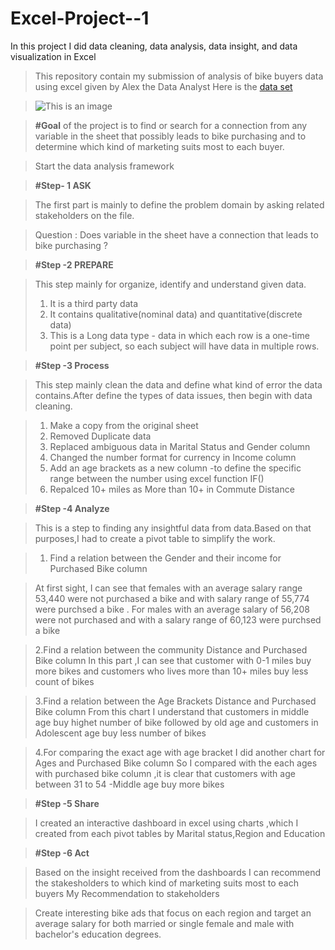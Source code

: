 # Excel-Project--1
In this project I did data cleaning, data analysis, data insight, and data visualization in Excel 
>This repository contain my submission of analysis of bike buyers data using excel given by Alex the Data Analyst 
>Here is the [data set](https://1drv.ms/x/s!Ah7nRitOulIzbLh-um1eEcECq78?e=41qgcZ)

>![This is an image](https://miro.medium.com/v2/resize:fit:720/0*8GqdW0YynQv_SaY1)

>**#Goal** of the project is to find or search for a connection from any variable in the sheet that possibly leads to bike purchasing and to determine which kind of marketing suits most to each buyer.

>Start the data analysis framework

>**#Step- 1 ASK**

>The first part is mainly to define the problem domain by asking related stakeholders on the file.
 
>Question : Does variable in the sheet have a connection that leads to bike purchasing ?

>**#Step -2 PREPARE**

>This step mainly for organize, identify and understand given data.
>1. It is a third party data 
>2. It contains qualitative(nominal data) and quantitative(discrete data)
>3. This is a Long data type - data in which each row is a one-time point per subject, so each subject will have data in multiple rows.

>**#Step -3 Process**

>This step mainly clean the data and define what kind of error the data contains.After define the types of data issues, then begin with data cleaning.

>1. Make a copy from the original sheet
>2. Removed Duplicate data
>3. Replaced ambiguous data in Marital Status and Gender column 
>4. Changed the number format for currency in Income column 
>5. Add an age brackets as a new column -to define the specific range between the number using excel function IF()
>6. Repalced 10+ miles as More than 10+ in Commute Distance

>**#Step -4 Analyze**

 >This is a step to finding any insightful data from data.Based on that purposes,I had to create a pivot table to simplify the work.

 >1. Find a relation between the Gender and their income for Purchased Bike column 

 >At first sight, I can see that females with an average salary range 53,440 were not purchased a bike and with salary range of 55,774 were purchsed a bike  .
 >For males with an average salary of 56,208 were not purchased and with a salary range of 60,123 were purchsed a bike 

 > 2.Find a relation between the community Distance and Purchased Bike column 
 In this part ,I can see that customer with 0-1 miles buy more bikes and customers who lives more than 10+ miles buy less count of bikes

> 3.Find a relation between the Age Brackets Distance and Purchased Bike column 
 From this chart I understand that customers in middle age buy highet number of bike followed by old age and customers in Adolescent age buy less number of bikes

> 4.For comparing the exact age with age bracket I did another chart for Ages and  Purchased Bike column 
So I compared with the each ages with purchased bike column ,it is clear that customers with age between 31 to 54 -Middle age buy more bikes 

>**#Step -5 Share**

>I created an interactive dashboard in excel using charts ,which I created from each pivot tables by Marital status,Region and Education 

>**#Step -6 Act**

>Based on the insight received from the dashboards I can recommend the stakesholders to which kind of marketing suits most to each buyers
> My Recommendation to stakeholders

>Create interesting bike ads that focus on each region and target an average salary for both married or single female and male with bachelor's education degrees.


